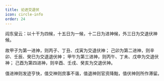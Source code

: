 ```yaml
---
title: 论进交退伏
icon: circle-info
order: 24
---
```


阎东叟云：以十干为四候，十五日为一候，十二日为进神候，外三日为交退伏神候。

故甲子为第一进神，则丙子、丁丑、戊寅为交退伏神；
己卯为第二进神，则辛卯、壬辰、癸巳为交退退伏神；
甲午为第三进神，则丙午、丁未、戊申为交退伏神；
己酉为第四进神，则辛酉、壬戌、癸亥为交退伏神。

值进神则发迹亨快，值交神则庶事不谐，值退神则官资降黜，值伏神则所作滞留。


